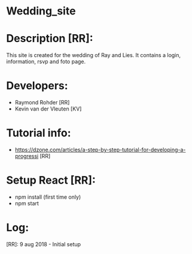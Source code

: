 # Wedding_site

# Description [RR]:
This site is created for the wedding of Ray and Lies.
It contains a login, information, rsvp and  foto page.

# Developers:
- Raymond Rohder [RR]
- Kevin van der Vleuten [KV]

# Tutorial info:
- https://dzone.com/articles/a-step-by-step-tutorial-for-developing-a-progressi [RR]

# Setup React [RR]:
- npm install (first time only)
- npm start

# Log:

[RR]: 9 aug 2018 - Initial setup